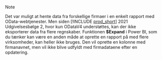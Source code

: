 > [!NOTE]
> Det var muligt at hente data fra forskellige firmaer i en enkelt rapport med OData-webtjenester. Men siden [!INCLUDE [prod_short](prod_short.md)] 2021 Udgivelsesbølge 2, hvor kun ODataV4 understøttes, kan der ikke eksporterer data fra flere regnskaber. Funktionen **$Expand** i Power BI, som du tænker kan være en anden måde at oprette en rapport på med flere virksomheder, kan heller ikke bruges. Den vil oprette en kolonne med firmanavnet, men vil ikke blive udfyldt med firmadataene efter en opdatering.